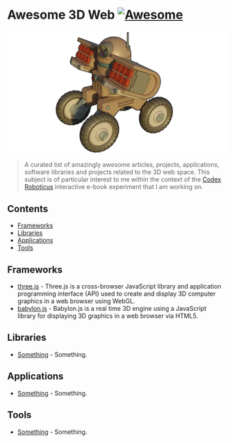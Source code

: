 # Awesome 3D Web [![Awesome](https://awesome.re/badge.svg)](https://awesome.re)

![Isometric classroom](resources/brave-robot3.png)

> A curated list of amazingly awesome articles, projects, applications, software libraries and projects related to the 3D web space. This subject is of particular interest to me within the context of the [Codex Roboticus](https://brettkromkamp.com/posts/codex-roboticus/) interactive e-book experiment that I am working on.

## Contents

- [Frameworks](#frameworks)
- [Libraries](#libraries)
- [Applications](#applications)
- [Tools](#tools)

## Frameworks

- [three.js](https://threejs.org/) - Three.js is a cross-browser JavaScript library and application programming interface (API) used to create and display 3D computer graphics in a web browser using WebGL.
- [babylon.js](https://www.babylonjs.com/) - Babylon.js is a real time 3D engine using a JavaScript library for displaying 3D graphics in a web browser via HTML5.

## Libraries

- [Something](https://www.example.com) - Something.

## Applications

- [Something](https://www.example.com) - Something.

## Tools

- [Something](https://www.example.com) - Something.

